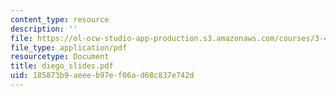 ```yaml
---
content_type: resource
description: ''
file: https://ol-ocw-studio-app-production.s3.amazonaws.com/courses/3-45-magnetic-materials-spring-2004/185873b9aeeeb97ef06ad68c837e742d_diego_slides.pdf
file_type: application/pdf
resourcetype: Document
title: diego_slides.pdf
uid: 185873b9-aeee-b97e-f06a-d68c837e742d
---
```

